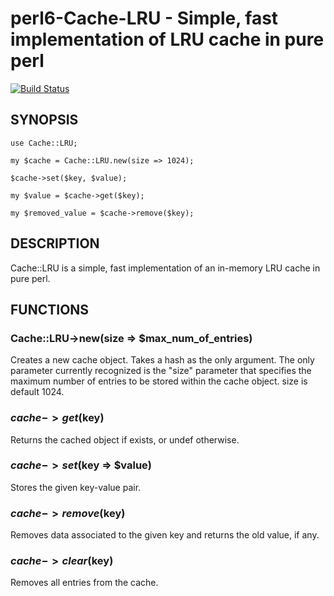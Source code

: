 # perl6-Cache-LRU - Simple, fast implementation of LRU cache in pure perl

[![Build Status](https://travis-ci.org/fayland/perl6-Cache-LRU.svg?branch=master)](https://travis-ci.org/fayland/perl6-Cache-LRU)

## SYNOPSIS

```
use Cache::LRU;

my $cache = Cache::LRU.new(size => 1024);

$cache->set($key, $value);

my $value = $cache->get($key);

my $removed_value = $cache->remove($key);

```

## DESCRIPTION

Cache::LRU is a simple, fast implementation of an in-memory LRU cache in
pure perl.

## FUNCTIONS

### Cache::LRU->new(size => $max_num_of_entries)
Creates a new cache object. Takes a hash as the only argument. The only
parameter currently recognized is the "size" parameter that specifies
the maximum number of entries to be stored within the cache object.
size is default 1024.

### $cache->get($key)
Returns the cached object if exists, or undef otherwise.

### $cache->set($key => $value)
Stores the given key-value pair.

### $cache->remove($key)
Removes data associated to the given key and returns the old value, if
any.

### $cache->clear($key)
Removes all entries from the cache.
